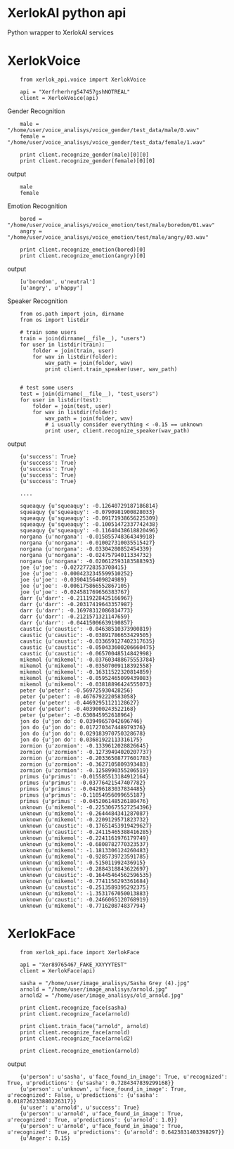 # XerlokAI python api

Python wrapper to XerlokAI services


# XerlokVoice


        from xerlok_api.voice import XerlokVoice

        api = "Xerfrherhrg547457gshNOTREAL"
        client = XerlokVoice(api)


Gender Recognition


        male = "/home/user/voice_analisys/voice_gender/test_data/male/0.wav"
        female = "/home/user/voice_analisys/voice_gender/test_data/female/1.wav"

        print client.recognize_gender(male)[0][0]
        print client.recognize_gender(female)[0][0]

output

        male
        female


Emotion Recognition

        bored = "/home/user/voice_analisys/voice_emotion/test/male/boredom/01.wav"
        angry = "/home/user/voice_analisys/voice_emotion/test/male/angry/03.wav"

        print client.recognize_emotion(bored)[0]
        print client.recognize_emotion(angry)[0]

output

        [u'boredom', u'neutral']
        [u'angry', u'happy']


Speaker Recognition


        from os.path import join, dirname
        from os import listdir

        # train some users
        train = join(dirname(__file__), "users")
        for user in listdir(train):
            folder = join(train, user)
            for wav in listdir(folder):
                wav_path = join(folder, wav)
                print client.train_speaker(user, wav_path)


        # test some users
        test = join(dirname(__file__), "test_users")
        for user in listdir(test):
            folder = join(test, user)
            for wav in listdir(folder):
                wav_path = join(folder, wav)
                # i usually consider everything < -0.15 == unknown
                print user, client.recognize_speaker(wav_path)


output

        {u'success': True}
        {u'success': True}
        {u'success': True}
        {u'success': True}
        {u'success': True}

        ....

        squeaquy {u'squeaquy': -0.12640729187186814}
        squeaquy {u'squeaquy': -0.0790981900828033}
        squeaquy {u'squeaquy': -0.09171938656225309}
        squeaquy {u'squeaquy': -0.10051472337742438}
        squeaquy {u'squeaquy': -0.11640438618820496}
        norgana {u'norgana': -0.015855748364349918}
        norgana {u'norgana': -0.010027310035515427}
        norgana {u'norgana': -0.03304280852454339}
        norgana {u'norgana': -0.02475794011334732}
        norgana {u'norgana': -0.020612593183588393}
        joe {u'joe': -0.02727728353708415}
        joe {u'joe': -0.0004232345599510252}
        joe {u'joe': -0.03904156409824989}
        joe {u'joe': -0.006175866552867105}
        joe {u'joe': -0.024581769656383767}
        darr {u'darr': -0.21119228425166967}
        darr {u'darr': -0.20317419643357987}
        darr {u'darr': -0.16978312086814773}
        darr {u'darr': -0.2121571321147659}
        darr {u'darr': -0.04415006639190857}
        caustic {u'caustic': -0.04638510373900819}
        caustic {u'caustic': -0.03891786653429505}
        caustic {u'caustic': -0.033659127402317635}
        caustic {u'caustic': -0.050433600206660475}
        caustic {u'caustic': -0.06570048514842998}
        mikemol {u'mikemol': -0.037603488675553784}
        mikemol {u'mikemol': -0.03507009118392558}
        mikemol {u'mikemol': -0.16311522320814859}
        mikemol {u'mikemol': -0.05952465099439083}
        mikemol {u'mikemol': -0.03818896424555073}
        peter {u'peter': -0.569725930428256}
        peter {u'peter': -0.4676792220583058}
        peter {u'peter': -0.44692951121128627}
        peter {u'peter': -0.4039000243522168}
        peter {u'peter': -0.630845952618964}
        jon do {u'jon do': 0.03949657042696746}
        jon do {u'jon do': 0.017270347448979376}
        jon do {u'jon do': 0.029183970750328678}
        jon do {u'jon do': 0.03681922113316175}
        zormion {u'zormion': -0.1339612028826645}
        zormion {u'zormion': -0.12739494020207737}
        zormion {u'zormion': -0.20336508777601783}
        zormion {u'zormion': -0.3627105809393483}
        zormion {u'zormion': -0.1258990355206519}
        primus {u'primus': -0.015585513184912164}
        primus {u'primus': -0.03776421547407782}
        primus {u'primus': -0.04296183037834485}
        primus {u'primus': -0.11054956099655187}
        primus {u'primus': -0.045206148526180476}
        unknown {u'mikemol': -0.22530675527254396}
        unknown {u'mikemol': -0.2644484341287087}
        unknown {u'mikemol': -0.2209129571823732}
        unknown {u'caustic': -0.17651453919429627}
        unknown {u'caustic': -0.24115465388416285}
        unknown {u'mikemol': -0.2241161976179749}
        unknown {u'mikemol': -0.6808782770323537}
        unknown {u'mikemol': -1.1813306124260483}
        unknown {u'mikemol': -0.9285739723591785}
        unknown {u'mikemol': -0.515011992436915}
        unknown {u'mikemol': -0.2884318843622697}
        unknown {u'caustic': -0.16445464562596535}
        unknown {u'mikemol': -0.7741156293361684}
        unknown {u'caustic': -0.2513589395292375}
        unknown {u'mikemol': -1.3531767050013883}
        unknown {u'caustic': -0.2466065120768919}
        unknown {u'mikemol': -0.771620874837794}


# XerlokFace


        from xerlok_api.face import XerlokFace

        api = "Xer89765467_FAKE_XXYYYTEST"
        client = XerlokFace(api)

        sasha = "/home/user/image_analisys/Sasha Grey (4).jpg"
        arnold = "/home/user/image_analisys/arnold.jpg"
        arnold2 = "/home/user/image_analisys/old_arnold.jpg"

        print client.recognize_face(sasha)
        print client.recognize_face(arnold)

        print client.train_face("arnold", arnold)
        print client.recognize_face(arnold)
        print client.recognize_face(arnold2)

        print client.recognize_emotion(arnold)

output

        {u'person': u'sasha', u'face_found_in_image': True, u'recognized': True, u'predictions': {u'sasha': 0.7284347839299168}}
        {u'person': u'unknown', u'face_found_in_image': True, u'recognized': False, u'predictions': {u'sasha': 0.018726233880226317}}
        {u'user': u'arnold', u'success': True}
        {u'person': u'arnold', u'face_found_in_image': True, u'recognized': True, u'predictions': {u'arnold': 1.0}}
        {u'person': u'arnold', u'face_found_in_image': True, u'recognized': True, u'predictions': {u'arnold': 0.6423831403398297}}
        {u'Anger': 0.15}
